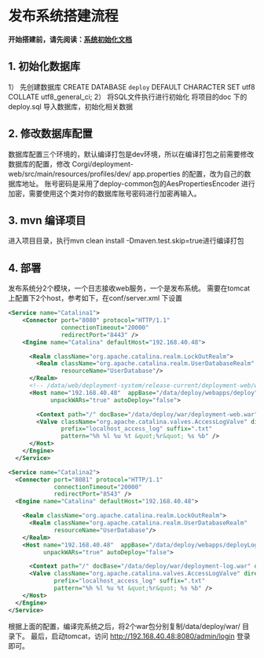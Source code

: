 发布系统搭建流程
=======
**开始搭建前，请先阅读：[系统初始化文档](doc/init.md)**
## 1.	初始化数据库
  1）	先创建数据库
  CREATE DATABASE `deploy` DEFAULT CHARACTER SET utf8 COLLATE utf8_general_ci;
  2）	将SQL文件执行进行初始化
  将项目的doc 下的deploy.sql 导入数据库，初始化相关数据
## 2.	修改数据库配置
  数据库配置三个环境的，默认编译打包是dev环境，所以在编译打包之前需要修改数据库的配置，修改
Corgi/deployment-web/src/main/resources/profiles/dev/ app.properties 的配置，改为自己的数据库地址。
账号密码是采用了deploy-common包的AesPropertiesEncoder 进行加密，需要使用这个类对你的数据库账号密码进行加密再输入。
## 3.	mvn 编译项目
  进入项目目录，执行mvn clean install -Dmaven.test.skip=true进行编译打包
## 4.	部署
  发布系统分2个模块，一个日志接收web服务，一个是发布系统。
需要在tomcat上配置下2个host，参考如下，在conf/server.xml 下设置
```xml
<Service name="Catalina1">
    <Connector port="8080" protocol="HTTP/1.1"
               connectionTimeout="20000"
               redirectPort="8443" />
    <Engine name="Catalina" defaultHost="192.168.40.48">

      <Realm className="org.apache.catalina.realm.LockOutRealm">
        <Realm className="org.apache.catalina.realm.UserDatabaseRealm"
               resourceName="UserDatabase"/>
      </Realm>
      <!-- /data/web/deployment-system/release-current/deployment-web/work -->
      <Host name="192.168.40.48"  appBase="/data/deploy/webapps/deploy"
            unpackWARs="true" autoDeploy="false">

        <Context path="/" docBase="/data/deploy/war/deployment-web.war" debug="0" privileged="true" reloadable="false"/>
        <Valve className="org.apache.catalina.valves.AccessLogValve" directory="/data/logs/tomcat"
               prefix="localhost_access_log" suffix=".txt"
               pattern="%h %l %u %t &quot;%r&quot; %s %b" />
      </Host>
    </Engine>
  </Service>

<Service name="Catalina2">
  <Connector port="8081" protocol="HTTP/1.1"
             connectionTimeout="20000"
             redirectPort="8543" />
  <Engine name="Catalina" defaultHost="192.168.40.48">

    <Realm className="org.apache.catalina.realm.LockOutRealm">
      <Realm className="org.apache.catalina.realm.UserDatabaseRealm"
             resourceName="UserDatabase"/>
    </Realm>
    <Host name="192.168.40.48"  appBase="/data/deploy/webapps/deployLog"
          unpackWARs="true" autoDeploy="false">

      <Context path="/" docBase="/data/deploy/war/deployment-log.war" debug="0" privileged="true" reloadable="false"/>
      <Valve className="org.apache.catalina.valves.AccessLogValve" directory="/data/logs/tomcat"
             prefix="localhost_access_log" suffix=".txt"
             pattern="%h %l %u %t &quot;%r&quot; %s %b" />
    </Host>
  </Engine>
</Service>
```
根据上面的配置，编译完系统之后，将2个war包分别复制/data/deploy/war/ 目录下。
最后，启动tomcat，访问 http://192.168.40.48:8080/admin/login 登录即可。
